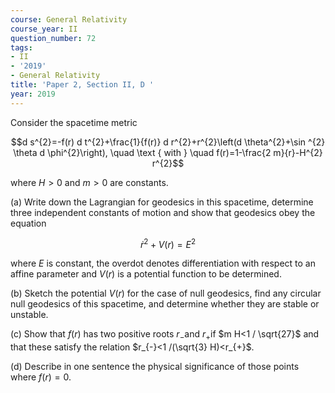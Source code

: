```yaml
---
course: General Relativity
course_year: II
question_number: 72
tags:
- II
- '2019'
- General Relativity
title: 'Paper 2, Section II, D '
year: 2019
---
```




Consider the spacetime metric

$$d s^{2}=-f(r) d t^{2}+\frac{1}{f(r)} d r^{2}+r^{2}\left(d \theta^{2}+\sin ^{2} \theta d \phi^{2}\right), \quad \text { with } \quad f(r)=1-\frac{2 m}{r}-H^{2} r^{2}$$

where $H>0$ and $m>0$ are constants.

(a) Write down the Lagrangian for geodesics in this spacetime, determine three independent constants of motion and show that geodesics obey the equation

$$\dot{r}^{2}+V(r)=E^{2}$$

where $E$ is constant, the overdot denotes differentiation with respect to an affine parameter and $V(r)$ is a potential function to be determined.

(b) Sketch the potential $V(r)$ for the case of null geodesics, find any circular null geodesics of this spacetime, and determine whether they are stable or unstable.

(c) Show that $f(r)$ has two positive roots $r_{-}$and $r_{+}$if $m H<1 / \sqrt{27}$ and that these satisfy the relation $r_{-}<1 /(\sqrt{3} H)<r_{+}$.

(d) Describe in one sentence the physical significance of those points where $f(r)=0$.